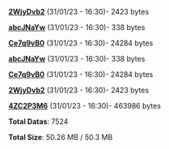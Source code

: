 [**2WjyDvb2**](/data/2WjyDvb2.txt) (31/01/23 - 16:30)- 2423 bytes

[**abcJNaYw**](/data/abcJNaYw.txt) (31/01/23 - 16:30)- 338 bytes

[**Ce7q9vB0**](/data/Ce7q9vB0.txt) (31/01/23 - 16:30)- 24284 bytes

[**abcJNaYw**](/data/abcJNaYw.txt) (31/01/23 - 16:30)- 338 bytes

[**Ce7q9vB0**](/data/Ce7q9vB0.txt) (31/01/23 - 16:30)- 24284 bytes

[**2WjyDvb2**](/data/2WjyDvb2.txt) (31/01/23 - 16:30)- 2423 bytes

[**4ZC2P3M6**](/data/4ZC2P3M6.txt) (31/01/23 - 16:30)- 463986 bytes

**Total Datas**: 7524

**Total Size**: 50.26 MB / 50.3 MB